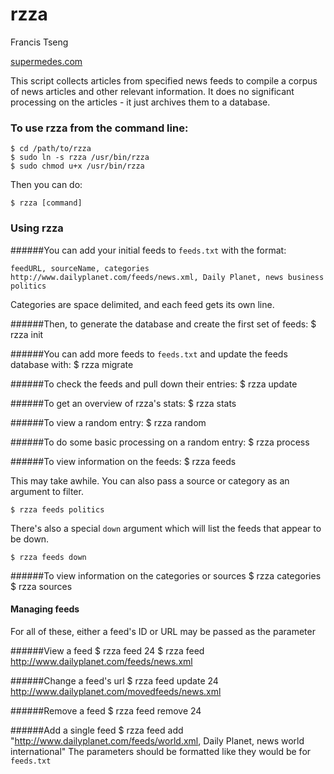 # rzza
Francis Tseng

[supermedes.com](http://supermedes.com)

This script collects articles from specified news feeds to compile a corpus of news articles and other relevant information.
It does no significant processing on the articles - it just archives them to a database.

### To use rzza from the command line:
	$ cd /path/to/rzza
	$ sudo ln -s rzza /usr/bin/rzza
	$ sudo chmod u+x /usr/bin/rzza

Then you can do:

	$ rzza [command]


### Using rzza

######You can add your initial feeds to `feeds.txt` with the format:

	feedURL, sourceName, categories
	http://www.dailyplanet.com/feeds/news.xml, Daily Planet, news business politics

Categories are space delimited, and each feed gets its own line.

######Then, to generate the database and create the first set of feeds:
	$ rzza init

######You can add more feeds to `feeds.txt` and update the feeds database with:
	$ rzza migrate

######To check the feeds and pull down their entries:
	$ rzza update

######To get an overview of rzza's stats:
	$ rzza stats

######To view a random entry:
	$ rzza random

######To do some basic processing on a random entry:
	$ rzza process

######To view information on the feeds:
	$ rzza feeds

This may take awhile. You can also pass a source or category as an argument to filter.

	$ rzza feeds politics

There's also a special `down` argument which will list the feeds that appear to be down.

	$ rzza feeds down

######To view information on the categories or sources
	$ rzza categories
	$ rzza sources

#### Managing feeds
For all of these, either a feed's ID or URL may be passed as the parameter

######View a feed
	$ rzza feed 24
	$ rzza feed http://www.dailyplanet.com/feeds/news.xml

######Change a feed's url
	$ rzza feed update 24 http://www.dailyplanet.com/movedfeeds/news.xml

######Remove a feed
	$ rzza feed remove 24

######Add a single feed
	$ rzza feed add "http://www.dailyplanet.com/feeds/world.xml, Daily Planet, news world international"
The parameters should be formatted like they would be for `feeds.txt`


